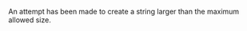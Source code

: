 
An attempt has been made to create a string larger than the maximum allowed
size.
























































